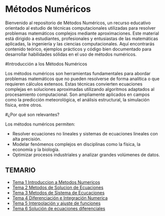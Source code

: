 # Métodos Numéricos

Bienvenido al repositorio de Métodos Numéricos, un recurso educativo orientado al estudio de técnicas computacionales utilizadas para resolver problemas matemáticos complejos mediante aproximaciones. Este material está dirigido a estudiantes, profesionales y entusiastas de las matemáticas aplicadas, la ingeniería y las ciencias computacionales. Aquí encontrarás contenido teórico, ejemplos prácticos y código bien documentado para desarrollar habilidades sólidas en el uso de métodos numéricos.

#Introducción a los Métodos Numéricos

Los métodos numéricos son herramientas fundamentales para abordar problemas matemáticos que no pueden resolverse de forma analítica o que requieren cálculos extensos. Estas técnicas convierten ecuaciones complejas en soluciones aproximadas utilizando algoritmos adaptados al procesamiento computacional. Son ampliamente aplicados en campos como la predicción meteorológica, el análisis estructural, la simulación física, entre otros.

#¿Por qué son relevantes?

Los métodos numéricos permiten:

- Resolver ecuaciones no lineales y sistemas de ecuaciones lineales con alta precisión.
- Modelar fenómenos complejos en disciplinas como la física, la economía y la biología.
- Optimizar procesos industriales y analizar grandes volúmenes de datos.

## TEMARIO

- [Tema 1 Introduccion a Metodos Numericos](https://github.com/SebastianRSS04/Metodos-Numericos-Git/blob/48246ad343a2584ed7e997c27d5a79716305c68e/T1/Introducci%C3%B3n%20a%20los%20Metodos%20Numericos.md)
- [Tema 2 Metodos de Solucion de Ecuaciones](https://github.com/SebastianRSS04/Metodos-Numericos-Git/blob/ce2d60bd3530bdd5b33752fc08ea9a856a6a37e5/T2%20-%20M%C3%A9todos%20de%20Soluci%C3%B3n%20de%20Ecuaciones/Introducci%C3%B3n%20a%20los%20M%C3%A9todos%20de%20Soluci%C3%B3n%20de%20Ecuaciones.md)
- [Tema 3 Metodos de Sistema de Ecucaciones](https://github.com/SebastianRSS04/Metodos-Numericos-Git/tree/3607c8cb18dba9e6ff1d3f7acdf889babec49c55/T3)
- [Tema 4 Diferenciación e Integración Numerica](https://github.com/SebastianRSS04/Metodos-Numericos-Git/tree/3607c8cb18dba9e6ff1d3f7acdf889babec49c55/T4)
- [Tema 5 Interpolación y ajuste de funciones](https://github.com/SebastianRSS04/Metodos-Numericos-Git/tree/3607c8cb18dba9e6ff1d3f7acdf889babec49c55/T5)
- [Tema 6 Solución de ecuaciones diferenciales](https://github.com/SebastianRSS04/Metodos-Numericos-Git/tree/3607c8cb18dba9e6ff1d3f7acdf889babec49c55/T6)
